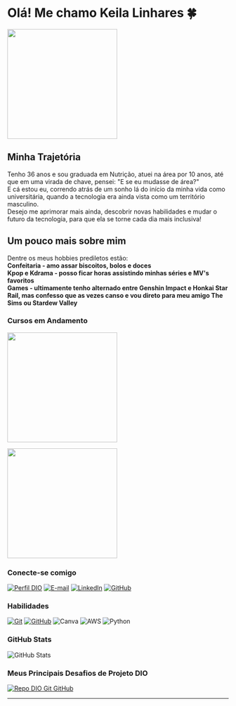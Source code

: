 # Olá! Me chamo Keila Linhares 🍀


[<img src="https://github.com/Keilalin/Keilalin/assets/145711288/1f6a649a-a2fe-4151-81b5-486104c6dffd.png" height="250"></a>](https://github.com/Keilalin/Keilalin/assets/145711288/1f6a649a-a2fe-4151-81b5-486104c6dffd)

## Minha Trajetória

Tenho 36 anos e sou graduada em Nutrição, atuei na área por 10 anos, até que em uma virada de chave, pensei: "E se eu mudasse de área?" \
E cá estou eu, correndo atrás de um sonho lá do início da minha vida como universitária, quando a tecnologia era ainda vista como um território masculino. \
Desejo me aprimorar mais ainda, descobrir novas habilidades e mudar o futuro da tecnologia, para que ela se torne cada dia mais inclusiva!

## Um pouco mais sobre mim
Dentre os meus hobbies prediletos estão:\
__Confeitaria - amo assar biscoitos, bolos e doces__ \
__Kpop e Kdrama - posso ficar horas assistindo minhas séries e MV's favoritos__ \
__Games - ultimamente tenho alternado entre Genshin Impact e Honkai Star Rail, mas confesso que as vezes canso e vou direto para meu amigo The Sims ou Stardew Valley__


### Cursos em Andamento

[<img src="https://hermes.dio.me/tracks/648ef080-6c4b-4e54-bf72-34f62030f350.png" height="250"></a>](https://web.dio.me/track/coding-future-vivo-python-ai-backend-developer)

[<img src="https://hermes.dio.me/tracks/96cafabd-f528-41f2-8724-ee665769d044.png" height="250"></a>](https://web.dio.me/track/santander-2024-criando-jogos-com-godot)


### Conecte-se comigo

[![Perfil DIO](https://img.shields.io/badge/-Meu%20Perfil%20na%20DIO-ead1dc?style=for-the-badge)](https://web.dio.me/users/keilalinhares/)
[![E-mail](https://img.shields.io/badge/-Email-ead1dc?style=for-the-badge&logo=microsoft-outlook&logoColor=de1be1)](mailto:keilalinhares@outlook.com)
[![LinkedIn](https://img.shields.io/badge/-LinkedIn-ead1dc?style=for-the-badge&logo=linkedin&logoColor=de1be1)](https://www.linkedin.com/in/keila-linhares-alves-16096861/)
[![GitHub](https://img.shields.io/badge/GitHub-ead1dc?style=for-the-badge&logo=github&logoColor=de1be1)](https://github.com/Keilalin)


### Habilidades

[![Git](https://img.shields.io/badge/Git-de1be1?style=for-the-badge&logo=git&logoColor=ead1dc)](https://git-scm.com/doc)
[![GitHub](https://img.shields.io/badge/GitHub-de1be1?style=for-the-badge&logo=github&logoColor=ead1dc)](https://docs.github.com/)
![Canva](https://img.shields.io/badge/Canva-de1be1.svg?style=for-the-badge&logo=Canva&logoColor=ead1dc)
![AWS](https://img.shields.io/badge/AWS-de1be1.svg?style=for-the-badge&logo=amazon-aws&logoColor=ead1dc)
![Python](https://img.shields.io/badge/python-de1be1?style=for-the-badge&logo=python&logoColor=ead1dc)

### GitHub Stats

![GitHub Stats](https://github-readme-stats.vercel.app/api?username=Keilalin&theme=transparent&bg_color=ead1dc&border_color=de1be1&show_icons=true&icon_color=de1be1&title_color=690b6b&text_color=000)


### Meus Principais Desafios de Projeto DIO

[![Repo DIO Git GitHub](https://github-readme-stats.vercel.app/api/pin/?username=elidianaandrade&repo=dio-lab-open-source&bg_color=ead1dc&border_color=de1be1&show_icons=true&icon_color=de1be1&title_color=690b6b&text_color=000)](https://github.com/elidianaandrade/dio-lab-open-source)



---
